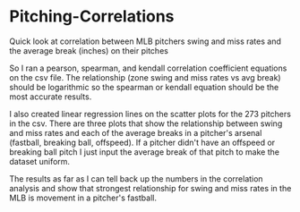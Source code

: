 # Pitching-Correlations
Quick look at correlation between MLB pitchers swing and miss rates and the average break (inches) on their pitches

So I ran a pearson, spearman, and kendall correlation coefficient equations on the csv file. The relationship 
(zone swing and miss rates vs avg break) should be logarithmic so the spearman or kendall equation should be the most accurate results.

I also created linear regression lines on the scatter plots for the 273 pitchers in the csv. There are three plots that show the relationship
between swing and miss rates and each of the average breaks in a pitcher's arsenal (fastball, breaking ball, offspeed). If a pitcher
didn't have an offspeed or breaking ball pitch I just input the average break of that pitch to make the dataset uniform. 

The results as far as I can tell back up the numbers in the correlation analysis and show that strongest relationship for swing and miss rates
in the MLB is movement in a pitcher's fastball. 
